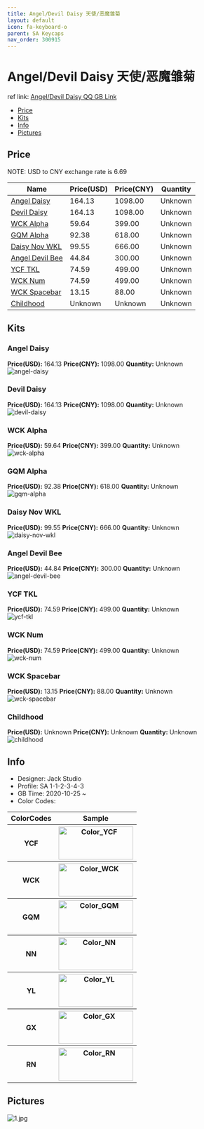 ```yaml
---
title: Angel/Devil Daisy 天使/恶魔雏菊
layout: default
icon: fa-keyboard-o
parent: SA Keycaps
nav_order: 300915
---
```


# Angel/Devil Daisy 天使/恶魔雏菊

ref link: [Angel/Devil Daisy QQ GB Link](https://item.taobao.com/item.htm?spm=a1z10.5-c-s.w4002-18481806781.43.6d252b65aNyM68&id=630857171399)  
* [Price](#price)  
* [Kits](#kits)  
* [Info](#info)  
* [Pictures](#pictures)  


## Price  

NOTE: USD to CNY exchange rate is 6.69

| Name          | Price(USD)    |  Price(CNY) | Quantity |
| ------------- | ------------ |  ---------- | -------- |
|[Angel Daisy](#angel-daisy)|164.13|1098.00|Unknown|
|[Devil Daisy](#devil-daisy)|164.13|1098.00|Unknown|
|[WCK Alpha](#wck-alpha)|59.64|399.00|Unknown|
|[GQM Alpha](#gqm-alpha)|92.38|618.00|Unknown|
|[Daisy Nov WKL](#daisy-nov-wkl)|99.55|666.00|Unknown|
|[Angel Devil Bee](#angel-devil-bee)|44.84|300.00|Unknown|
|[YCF TKL](#ycf-tkl)|74.59|499.00|Unknown|
|[WCK Num](#wck-num)|74.59|499.00|Unknown|
|[WCK Spacebar](#wck-spacebar)|13.15|88.00|Unknown|
|[Childhood](#childhood)|Unknown|Unknown|Unknown|


## Kits  
### Angel Daisy  
**Price(USD):** 164.13    **Price(CNY):** 1098.00    **Quantity:** Unknown  
<img src="{{ 'assets/images/sa-keycaps/angeldevildaisy/kits_pics/angel-daisy.jpg' | relative_url }}" alt="angel-daisy" class="image featured">

### Devil Daisy  
**Price(USD):** 164.13    **Price(CNY):** 1098.00    **Quantity:** Unknown  
<img src="{{ 'assets/images/sa-keycaps/angeldevildaisy/kits_pics/devil-daisy.jpg' | relative_url }}" alt="devil-daisy" class="image featured">

### WCK Alpha  
**Price(USD):** 59.64    **Price(CNY):** 399.00    **Quantity:** Unknown  
<img src="{{ 'assets/images/sa-keycaps/angeldevildaisy/kits_pics/wck-alpha.jpg' | relative_url }}" alt="wck-alpha" class="image featured">

### GQM Alpha  
**Price(USD):** 92.38    **Price(CNY):** 618.00    **Quantity:** Unknown  
<img src="{{ 'assets/images/sa-keycaps/angeldevildaisy/kits_pics/gqm-alpha.jpg' | relative_url }}" alt="gqm-alpha" class="image featured">

### Daisy Nov WKL  
**Price(USD):** 99.55    **Price(CNY):** 666.00    **Quantity:** Unknown  
<img src="{{ 'assets/images/sa-keycaps/angeldevildaisy/kits_pics/daisy-nov-wkl.jpg' | relative_url }}" alt="daisy-nov-wkl" class="image featured">

### Angel Devil Bee  
**Price(USD):** 44.84    **Price(CNY):** 300.00    **Quantity:** Unknown  
<img src="{{ 'assets/images/sa-keycaps/angeldevildaisy/kits_pics/angel-devil-bee.jpg' | relative_url }}" alt="angel-devil-bee" class="image featured">

### YCF TKL  
**Price(USD):** 74.59    **Price(CNY):** 499.00    **Quantity:** Unknown  
<img src="{{ 'assets/images/sa-keycaps/angeldevildaisy/kits_pics/ycf-tkl.jpg' | relative_url }}" alt="ycf-tkl" class="image featured">

### WCK Num  
**Price(USD):** 74.59    **Price(CNY):** 499.00    **Quantity:** Unknown  
<img src="{{ 'assets/images/sa-keycaps/angeldevildaisy/kits_pics/wck-num.jpg' | relative_url }}" alt="wck-num" class="image featured">

### WCK Spacebar  
**Price(USD):** 13.15    **Price(CNY):** 88.00    **Quantity:** Unknown  
<img src="{{ 'assets/images/sa-keycaps/angeldevildaisy/kits_pics/wck-spacebar.jpg' | relative_url }}" alt="wck-spacebar" class="image featured">

### Childhood  
**Price(USD):** Unknown    **Price(CNY):** Unknown    **Quantity:** Unknown  
<img src="{{ 'assets/images/sa-keycaps/angeldevildaisy/kits_pics/childhood.jpg' | relative_url }}" alt="childhood" class="image featured">


## Info  
* Designer: Jack Studio  
* Profile: SA 1-1-2-3-4-3  
* GB Time: 2020-10-25 ~  
* Color Codes:  

<table style="width:100%">
  <tr>
    <th>ColorCodes</th>
    <th>Sample</th>
  </tr>
  <tr>
    <th>YCF</th>
    <th><img src="{{ 'assets/images/sa-keycaps/SP_ColorCodes/abs/SP_Abs_ColorCodes_YCF.png' | relative_url }}" alt="Color_YCF" height="75" width="170"></th>
  </tr>
  <tr>
    <th>WCK</th>
    <th><img src="{{ 'assets/images/sa-keycaps/SP_ColorCodes/abs/SP_Abs_ColorCodes_WCK.png' | relative_url }}" alt="Color_WCK" height="75" width="170"></th>
  </tr>
  <tr>
    <th>GQM</th>
    <th><img src="{{ 'assets/images/sa-keycaps/SP_ColorCodes/abs/SP_Abs_ColorCodes_GQM.png' | relative_url }}" alt="Color_GQM" height="75" width="170"></th>
  </tr>
  <tr>
    <th>NN</th>
    <th><img src="{{ 'assets/images/sa-keycaps/SP_ColorCodes/abs/SP_Abs_ColorCodes_NN.png' | relative_url }}" alt="Color_NN" height="75" width="170"></th>
  </tr>
  <tr>
    <th>YL</th>
    <th><img src="{{ 'assets/images/sa-keycaps/SP_ColorCodes/abs/SP_Abs_ColorCodes_YL.png' | relative_url }}" alt="Color_YL" height="75" width="170"></th>
  </tr>
  <tr>
    <th>GX</th>
    <th><img src="{{ 'assets/images/sa-keycaps/SP_ColorCodes/abs/SP_Abs_ColorCodes_GX.png' | relative_url }}" alt="Color_GX" height="75" width="170"></th>
  </tr>
  <tr>
    <th>RN</th>
    <th><img src="{{ 'assets/images/sa-keycaps/SP_ColorCodes/abs/SP_Abs_ColorCodes_RN.png' | relative_url }}" alt="Color_RN" height="75" width="170"></th>
  </tr>
</table>

## Pictures  
<img src="{{ 'assets/images/sa-keycaps/angeldevildaisy/rendering_pics/1.jpg' | relative_url }}" alt="1.jpg" class="image featured">
